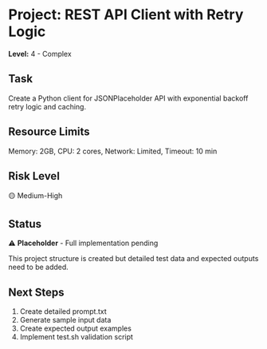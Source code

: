 # Project: REST API Client with Retry Logic

**Level:** 4 - Complex

## Task

Create a Python client for JSONPlaceholder API with exponential backoff retry logic and caching.

## Resource Limits

Memory: 2GB, CPU: 2 cores, Network: Limited, Timeout: 10 min

## Risk Level

🟡 Medium-High

## Status

⚠️ **Placeholder** - Full implementation pending

This project structure is created but detailed test data and expected outputs need to be added.

## Next Steps

1. Create detailed prompt.txt
2. Generate sample input data
3. Create expected output examples
4. Implement test.sh validation script
